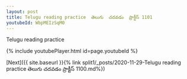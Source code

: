 ```yaml
---
layout: post
title: Telugu reading practice  తెలుగు  చదవడం  ప్రాక్టీస్ 1101
youtubeId: WbpMEIzSqM0
---
```

 
 
Telugu reading practice
 
 
 
 
 


{% include youtubePlayer.html id=page.youtubeId %}
 
[Next]({{ site.baseurl }}{% link  split1/_posts/2020-11-29-Telugu reading practice  తెలుగు  చదవడం  ప్రాక్టీస్ 1100.md%})
 
